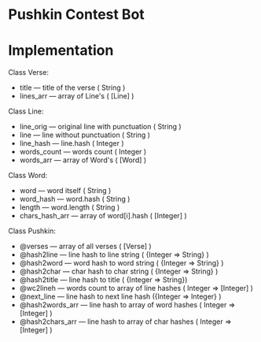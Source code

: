 Pushkin Contest Bot
===================

# Implementation

Class Verse:
* title — title of the verse ( String )
* lines_arr — array of Line's ( [Line] )

Class Line:
* line_orig — original line with punctuation ( String )
* line — line without punctuation ( String )
* line_hash — line.hash ( Integer )
* words_count — words count ( Integer )
* words_arr — array of Word's ( [Word] )

Class Word:
* word — word itself ( String )
* word_hash — word.hash ( String )
* length — word.length ( String )
* chars_hash_arr — array of word[i].hash ( [Integer] )

Class Pushkin:
* @verses — array of all verses ( [Verse] )
* @hash2line — line hash to line string ( {Integer => String} )
* @hash2word — word hash to word string ( {Integer => String} )
* @hash2char — char hash to char string ( {Integer => String} )
* @hash2title — line hash to title ( {Integer => String})
* @wc2lineh — words count to array of line hashes ( Integer => [Integer] )
* @next_line — line hash to next line hash ({Integer => Integer}  )
* @hash2words_arr — line hash to array of word hashes ( Integer => [Integer] )
* @hash2chars_arr — line hash to array of char hashes ( Integer => [Integer] )
